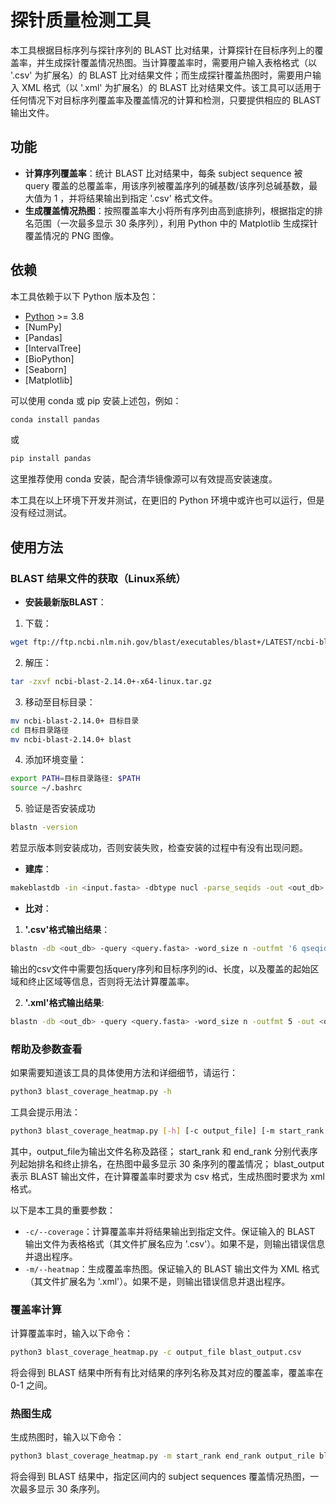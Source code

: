 # 探针质量检测工具

本工具根据目标序列与探针序列的 BLAST 比对结果，计算探针在目标序列上的覆盖率，并生成探针覆盖情况热图。当计算覆盖率时，需要用户输入表格格式（以 '.csv' 为扩展名）的 BLAST 比对结果文件；而生成探针覆盖热图时，需要用户输入 XML 格式（以 '.xml' 为扩展名）的 BLAST 比对结果文件。该工具可以适用于任何情况下对目标序列覆盖率及覆盖情况的计算和检测，只要提供相应的 BLAST 输出文件。

## 功能

* **计算序列覆盖率**：统计 BLAST 比对结果中，每条 subject sequence 被 query 覆盖的总覆盖率，用该序列被覆盖序列的碱基数/该序列总碱基数，最大值为 1 ，并将结果输出到指定 '.csv' 格式文件。
* **生成覆盖情况热图**：按照覆盖率大小将所有序列由高到底排列，根据指定的排名范围（一次最多显示 30 条序列），利用 Python 中的 Matplotlib 生成探针覆盖情况的 PNG 图像。

## 依赖

本工具依赖于以下 Python 版本及包：

- [Python](https://www.python.org) &gt;= 3.8
- [NumPy]
- [Pandas]
- [IntervalTree]
- [BioPython]
- [Seaborn]
- [Matplotlib]

可以使用 conda 或 pip 安装上述包，例如：
```bash
conda install pandas
```
或
```bash
pip install pandas
```
这里推荐使用 conda 安装，配合清华镜像源可以有效提高安装速度。

本工具在以上环境下开发并测试，在更旧的 Python 环境中或许也可以运行，但是没有经过测试。

## 使用方法

### BLAST 结果文件的获取（Linux系统）

* **安装最新版BLAST**：
1. 下载：
```bash
wget ftp://ftp.ncbi.nlm.nih.gov/blast/executables/blast+/LATEST/ncbi-blast-2.14.0+-x64-linux.tar.gz
```
2. 解压：
```bash
tar -zxvf ncbi-blast-2.14.0+-x64-linux.tar.gz
```
3. 移动至目标目录：
```bash
mv ncbi-blast-2.14.0+ 目标目录
cd 目标目录路径
mv ncbi-blast-2.14.0+ blast
```
4. 添加环境变量：
```bash
export PATH=目标目录路径: $PATH
source ~/.bashrc
```
5. 验证是否安装成功
```bash
blastn -version
```
若显示版本则安装成功，否则安装失败，检查安装的过程中有没有出现问题。

* **建库**：
```bash
makeblastdb -in <input.fasta> -dbtype nucl -parse_seqids -out <out_db>
```
* **比对**：

1. **'.csv'格式输出结果**：
```bash
blastn -db <out_db> -query <query.fasta> -word_size n -outfmt '6 qseqid sseqid pident length mismatch gapopen qstart qend sstart send evalue bitscore slen' -out <out.csv>
```
输出的csv文件中需要包括query序列和目标序列的id、长度，以及覆盖的起始区域和终止区域等信息，否则将无法计算覆盖率。

2. **'.xml'格式输出结果**:
```bash
blastn -db <out_db> -query <query.fasta> -word_size n -outfmt 5 -out <out.xml>
```

### 帮助及参数查看
如果需要知道该工具的具体使用方法和详细细节，请运行：
```bash
python3 blast_coverage_heatmap.py -h
```
工具会提示用法：
```bash
python3 blast_coverage_heatmap.py [-h] [-c output_file] [-m start_rank end_rank output_file] blast_output
```
其中，output_file为输出文件名称及路径； start_rank 和 end_rank 分别代表序列起始排名和终止排名，在热图中最多显示 30 条序列的覆盖情况； blast_output 表示 BLAST 输出文件，在计算覆盖率时要求为 csv 格式，生成热图时要求为 xml 格式。

以下是本工具的重要参数：
* `-c/--coverage`：计算覆盖率并将结果输出到指定文件。保证输入的 BLAST 输出文件为表格格式（其文件扩展名应为 '.csv'）。如果不是，则输出错误信息并退出程序。
* `-m/--heatmap`：生成覆盖率热图。保证输入的 BLAST 输出文件为 XML 格式（其文件扩展名为 '.xml'）。如果不是，则输出错误信息并退出程序。

### 覆盖率计算
计算覆盖率时，输入以下命令：
```bash
python3 blast_coverage_heatmap.py -c output_file blast_output.csv
```
将会得到 BLAST 结果中所有有比对结果的序列名称及其对应的覆盖率，覆盖率在 0-1 之间。

### 热图生成
生成热图时，输入以下命令：
```bash
python3 blast_coverage_heatmap.py -m start_rank end_rank output_rile blast_output.png
```
将会得到 BLAST 结果中，指定区间内的 subject sequences 覆盖情况热图，一次最多显示 30 条序列。

